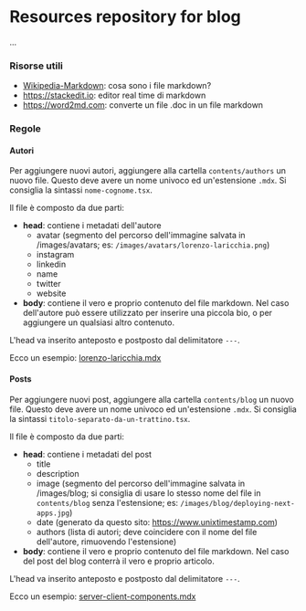# Resources repository for blog

...

### Risorse utili

+ [Wikipedia-Markdown](https://it.wikipedia.org/wiki/Markdown): cosa sono i file markdown?
+ https://stackedit.io: editor real time di markdown
+ https://word2md.com: converte un file .doc in un file markdown 


### Regole

#### Autori
Per aggiungere nuovi autori, aggiungere alla cartella `contents/authors` un nuovo file.
Questo deve avere un nome univoco ed un'estensione `.mdx`. Si consiglia la sintassi `nome-cognome.tsx`.

Il file è composto da due parti: 
+ **head**: contiene i metadati dell'autore
  + avatar (segmento del percorso dell'immagine salvata in /images/avatars; es: `/images/avatars/lorenzo-laricchia.png`)
  + instagram
  + linkedin
  + name
  + twitter
  + website
+ **body**: contiene il vero e proprio contenuto del file markdown. Nel caso dell'autore può essere utilizzato per inserire una piccola bio, o per aggiungere un qualsiasi altro contenuto.

L'head va inserito anteposto e postposto dal delimitatore `---`.

Ecco un esempio: [lorenzo-laricchia.mdx](https://github.com/lorenzolaricchia/civitas-europa-resources/blob/main/contents/authors/lorenzo-laricchia.mdx?plain=1)

#### Posts
Per aggiungere nuovi post, aggiungere alla cartella `contents/blog` un nuovo file.
Questo deve avere un nome univoco ed un'estensione `.mdx`. Si consiglia la sintassi `titolo-separato-da-un-trattino.tsx`.

Il file è composto da due parti:
+ **head**: contiene i metadati del post
  + title
  + description
  + image (segmento del percorso dell'immagine salvata in /images/blog; si consiglia di usare lo stesso nome del file in `contents/blog` senza l'estensione; es: `/images/blog/deploying-next-apps.jpg`)
  + date (generato da questo sito: https://www.unixtimestamp.com)
  + authors (lista di autori; deve coincidere con il nome del file dell'autore, rimuovendo l'estensione)
+ **body**: contiene il vero e proprio contenuto del file markdown. Nel caso del post del blog conterrà il vero e proprio articolo.

L'head va inserito anteposto e postposto dal delimitatore `---`.

Ecco un esempio: [server-client-components.mdx](https://github.com/lorenzolaricchia/civitas-europa-resources/blob/main/contents/blog/server-client-components.mdx?plain=1)




